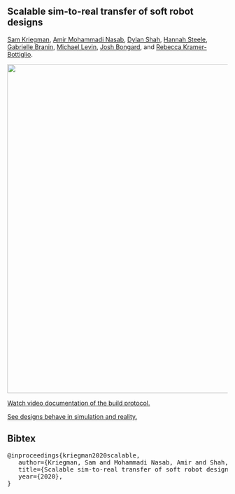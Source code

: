 Scalable sim-to-real transfer of soft robot designs
--------------------
[Sam Kriegman](https://scholar.google.com/citations?user=DCIwaLwAAAAJ), 
[Amir Mohammadi Nasab](https://scholar.google.com/citations?user=dgUQLJ0AAAAJ), 
[Dylan Shah](https://scholar.google.com/citations?user=bfxXEJkAAAAJ),
[Hannah Steele](https://www.linkedin.com/in/hannah-steele-2a7973172), 
[Gabrielle Branin](https://www.linkedin.com/in/gaby-branin),
[Michael Levin](https://scholar.google.com/citations?user=luouyakAAAAJ), 
[Josh Bongard](https://scholar.google.com/citations?user=Dj-kPasAAAAJ),
and
[Rebecca Kramer-Bottiglio](https://scholar.google.com/citations?user=2ARbFNoAAAAJ).<br>

<img src="https://github.com/skriegman/2020-RoboSoft/blob/master/misc/roboSoftTeaser.png" width="750">

<a href="https://youtu.be/jbQ2T7jIYRU">Watch video documentation of the build protocol.</a>


<a href="https://youtu.be/UqjvmkYa9u4">See designs behave in simulation and reality.</a>


<!-- <a href="">Read the paper.</a> -->


Bibtex
------------
<pre>
@inproceedings{kriegman2020scalable,
&nbsp;&nbsp; author={Kriegman, Sam and Mohammadi Nasab, Amir and Shah, Dylan and Steele, Hannah and Branin, Gabrielle and Levin, Michael and Bongard, Josh and Kramer-Bottiglio, Rebecca},
&nbsp;&nbsp; title={Scalable sim-to-real transfer of soft robot designs},
&nbsp;&nbsp; year={2020},
}
</pre>
